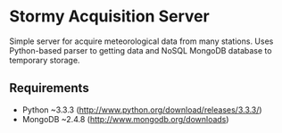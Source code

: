 Stormy Acquisition Server
=========================

Simple server for acquire meteorological data from many stations. Uses Python-based parser to getting data and NoSQL MongoDB database to temporary storage.

Requirements
------------

* Python ~3.3.3 (http://www.python.org/download/releases/3.3.3/)
* MongoDB ~2.4.8 (http://www.mongodb.org/downloads)